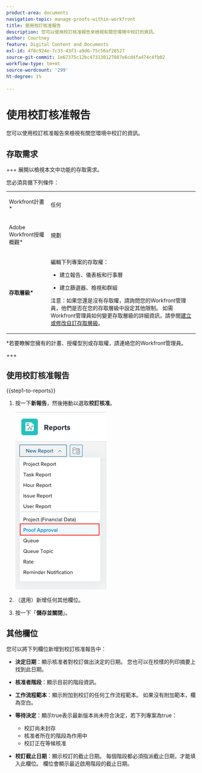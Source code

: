 ```yaml
---
product-area: documents
navigation-topic: manage-proofs-within-workfront
title: 使用校訂核准報告
description: 您可以使用校訂核准報告來檢視有關您環境中校訂的資訊。
author: Courtney
feature: Digital Content and Documents
exl-id: 4f8c924e-7c33-43f3-a9d6-75c56af28527
source-git-commit: 1e67375c12bc473130127887e6cd4fa474c4fb02
workflow-type: tm+mt
source-wordcount: '299'
ht-degree: 1%

---
```


# 使用校訂核准報告

您可以使用校訂核准報告來檢視有關您環境中校訂的資訊。

## 存取需求

+++ 展開以檢視本文中功能的存取需求。

您必須具備下列條件：

<table style="table-layout:auto"> 
 <col> 
 <col> 
 <tbody> 
  <tr> 
   <td role="rowheader"> <p>Workfront計畫*</p> </td> 
   <td>任何</td> 
  </tr> 
  <tr> 
   <td role="rowheader"> <p>Adobe Workfront授權概觀*</p> </td> 
   <td> <p>規劃</p> </td> 
  </tr> 
  <tr data-mc-conditions=""> 
   <td role="rowheader"><strong>存取層級*</strong> </td> 
   <td> <p>編輯下列專案的存取權：</p> 
    <ul> 
     <li> <p>建立報告、儀表板和行事曆</p> </li> 
     <li> <p>建立篩選器、檢視和群組</p> </li> 
    </ul> <p>注意：如果您還是沒有存取權，請詢問您的Workfront管理員，他們是否在您的存取層級中設定其他限制。 如需Workfront管理員如何變更存取層級的詳細資訊，請參閱<a href="../../../administration-and-setup/add-users/configure-and-grant-access/create-modify-access-levels.md" class="MCXref xref">建立或修改自訂存取層級</a>。</p> </td> 
  </tr> 
 </tbody> 
</table>

&#42;若要瞭解您擁有的計畫、授權型別或存取權，請連絡您的Workfront管理員。

+++

## 使用校訂核准報告

{{step1-to-reports}}

1. 按一下&#x200B;**新報告**，然後捲動以選取&#x200B;**校訂核准**。

   ![校訂核准報告](assets/proof-approval-report.png)

1. （選用）新增任何其他欄位。
1. 按一下「**儲存並關閉**」。

## 其他欄位

您可以將下列欄位新增到校訂核准報告中：

* **決定日期**：顯示核准者對校訂做出決定的日期。 您也可以在校樣的列印摘要上找到此日期。
* **核准者階段**：顯示目前的階段資訊。
* **工作流程範本**：顯示附加到校訂的任何工作流程範本。 如果沒有附加範本，欄為空白。
* **等待決定**：顯示true表示最新版本尚未符合決定，若下列專案為true：

   * 校訂尚未封存
   * 核准者所在的階段為作用中
   * 校訂正在等候核准

* **校訂截止日期**：顯示校訂的截止日期。 每個階段都必須指派截止日期，才能填入此欄位。 欄位會顯示最近啟用階段的截止日期。

 
